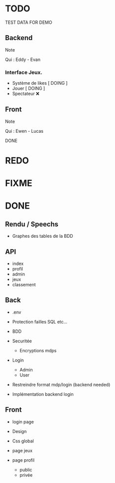 # TODO

TEST DATA FOR DEMO

## Backend
> [!NOTE]
> Qui : Eddy - Evan

### Interface Jeux.
- Système de likes [ DOING ]
- Jouer [ DOING ]
- Spectateur :x:


## Front
> [!NOTE]
> Qui : Ewen - Lucas

DONE

# REDO



# FIXME



# DONE

## Rendu / Speechs
- Graphes des tables de la BDD

## API
- index
- profil
- admin
- jeux
- classement



## Back

- .env
- Protection failles SQL etc... 
- BDD

- Securitée
    - Encryptions mdps

- Login
    - Admin
    - User

- Restreindre format mdp/login (backend needed)
- Implémentation backend login

## Front
    
- login page

- Design
- Css global
- page jeux
- page profil
    - public
    - privée
    
